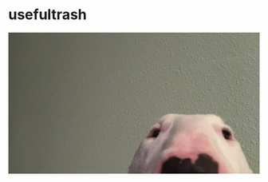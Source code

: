 # usefultrash

<img src="./trash/trash.jpg"
     alt="walter"
     style="float: center; margin-right: 10px;" />
